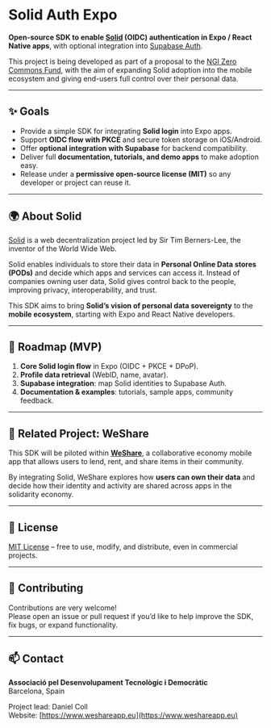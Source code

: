 # Solid Auth Expo

**Open-source SDK to enable [Solid](https://solidproject.org) (OIDC) authentication in Expo / React Native apps**, with optional integration into [Supabase Auth](https://supabase.com/).  

This project is being developed as part of a proposal to the [NGI Zero Commons Fund](https://nlnet.nl/commonsfund/), with the aim of expanding Solid adoption into the mobile ecosystem and giving end-users full control over their personal data.

---

## ✨ Goals

- Provide a simple SDK for integrating **Solid login** into Expo apps.  
- Support **OIDC flow with PKCE** and secure token storage on iOS/Android.  
- Offer **optional integration with Supabase** for backend compatibility.  
- Deliver full **documentation, tutorials, and demo apps** to make adoption easy.  
- Release under a **permissive open-source license (MIT)** so any developer or project can reuse it.  

---

## 🌍 About Solid

[Solid](https://solidproject.org/) is a web decentralization project led by Sir Tim Berners-Lee, the inventor of the World Wide Web.  

Solid enables individuals to store their data in **Personal Online Data stores (PODs)** and decide which apps and services can access it. Instead of companies owning user data, Solid gives control back to the people, improving privacy, interoperability, and trust.  

This SDK aims to bring **Solid’s vision of personal data sovereignty** to the **mobile ecosystem**, starting with Expo and React Native developers.  

---

## 🚀 Roadmap (MVP)

1. **Core Solid login flow** in Expo (OIDC + PKCE + DPoP).  
2. **Profile data retrieval** (WebID, name, avatar).  
3. **Supabase integration**: map Solid identities to Supabase Auth.  
4. **Documentation & examples**: tutorials, sample apps, community feedback.  

---

## 🔗 Related Project: WeShare

This SDK will be piloted within **[WeShare](https://www.weshareapp.eu)**, a collaborative economy mobile app that allows users to lend, rent, and share items in their community.  

By integrating Solid, WeShare explores how **users can own their data** and decide how their identity and activity are shared across apps in the solidarity economy.  

---

## 📜 License

[MIT License](./LICENSE) – free to use, modify, and distribute, even in commercial projects.  

---

## 👥 Contributing

Contributions are very welcome!  
Please open an issue or pull request if you’d like to help improve the SDK, fix bugs, or expand functionality.  

---

## 📫 Contact

**Associació pel Desenvolupament Tecnològic i Democràtic**  
Barcelona, Spain  

Project lead: Daniel Coll  
Website: [https://www.weshareapp.eu](https://www.weshareapp.eu)  
